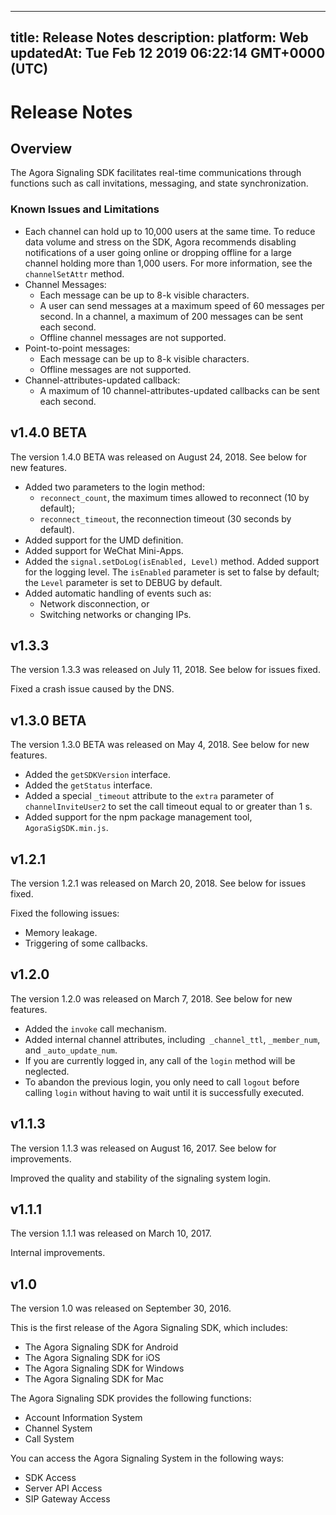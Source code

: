 
---
title: Release Notes
description: 
platform: Web
updatedAt: Tue Feb 12 2019 06:22:14 GMT+0000 (UTC)
---
# Release Notes
## Overview

The Agora Signaling SDK facilitates real-time communications through functions such as call invitations, messaging, and state synchronization.

### Known Issues and Limitations

-   Each channel can hold up to 10,000 users at the same time. To reduce data volume and stress on the SDK, Agora recommends disabling notifications of a user going online or dropping offline for a large channel holding more than 1,000 users. For more information, see the `channelSetAttr` method. 
-   Channel Messages:
    -   Each message can be up to 8-k visible characters.
    -   A user can send messages at a maximum speed of 60 messages per second. In a channel, a maximum of 200 messages can be sent each second. 
    -   Offline channel messages are not supported.
-   Point-to-point messages:
    -   Each message can be up to 8-k visible characters.
    -   Offline messages are not supported.
-   Channel-attributes-updated callback:
    -   A maximum of 10 channel-attributes-updated callbacks can be sent each second.


## v1.4.0 BETA

The version 1.4.0 BETA was released on August 24, 2018. See below for new features.

-   Added two parameters to the login method:
    -   <code>reconnect_count</code>, the maximum times allowed to reconnect (10 by default);
    -   <code>reconnect_timeout</code>, the reconnection timeout (30 seconds by default).
-   Added support for the UMD definition.
-   Added support for WeChat Mini-Apps.
-   Added the <code>signal.setDoLog(isEnabled, Level)</code> method. Added support for the logging level. The <code>isEnabled</code> parameter is set to false by default; the <code>Level</code> parameter is set to DEBUG by default.
-   Added automatic handling of events such as:
    -   Network disconnection, or
    -   Switching networks or changing IPs.


## v1.3.3

The version 1.3.3 was released on July 11, 2018. See below for issues fixed.

Fixed a crash issue caused by the DNS.

## v1.3.0 BETA

The version 1.3.0 BETA was released on May 4, 2018. See below for new features.

-   Added the <code>getSDKVersion</code> interface.
-   Added the <code>getStatus</code> interface.
-   Added a special <code>_timeout</code> attribute to the <code>extra</code> parameter of <code>channelInviteUser2</code> to set the call timeout equal to or greater than 1 s.
-   Added support for the npm package management tool, `AgoraSigSDK.min.js`.


## v1.2.1

The version 1.2.1 was released on March 20, 2018. See below for issues fixed.

Fixed the following issues:

-   Memory leakage.
-   Triggering of some callbacks.


## v1.2.0

The version 1.2.0 was released on March 7, 2018. See below for new features.

-   Added the <code>invoke</code> call mechanism.
-   Added internal channel attributes, including` _channel_ttl`, `_member_num`, and `_auto_update_num`.
-   If you are currently logged in, any call of the <code>login</code> method will be neglected.
-   To abandon the previous login, you only need to call <code>logout</code> before calling <code>login</code> without having to wait until it is successfully executed.


## v1.1.3

The version 1.1.3 was released on August 16, 2017. See below for improvements.

Improved the quality and stability of the signaling system login.

## v1.1.1

The version 1.1.1 was released on March 10, 2017.

Internal improvements.

## v1.0 

The version 1.0 was released on September 30, 2016.

This is the first release of the Agora Signaling SDK, which includes:

-   The Agora Signaling SDK for Android
-   The Agora Signaling SDK for iOS
-   The Agora Signaling SDK for Windows
-   The Agora Signaling SDK for Mac


The Agora Signaling SDK provides the following functions:

-   Account Information System
-   Channel System
-   Call System


You can access the Agora Signaling System in the following ways:

-   SDK Access
-   Server API Access
-   SIP Gateway Access




